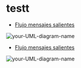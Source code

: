 # testt

<ul>
  <li><a href="">Flujo mensajes salientes</a></li>
</ul>

![your-UML-diagram-name](http://www.plantuml.com/plantuml/proxy?cache=no&src=https://raw.githubusercontent.com/ramaaorella/test/main/test.iuml)

<ul>
  <li><a href="">Flujo mensajes salientes</a></li>
</ul>


![your-UML-diagram-name](http://www.plantuml.com/plantuml/proxy?cache=no&src=https://raw.githubusercontent.com/jonashackt/plantuml-markdown/master/example-uml.iuml)
